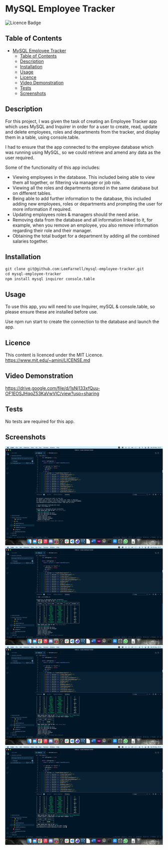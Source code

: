 # MySQL Employee Tracker

![Licence Badge](https://img.shields.io/badge/licence-MIT-green)

## Table of Contents

- [MySQL Employee Tracker](#mysql-employee-tracker)
  - [Table of Contents](#table-of-contents)
  - [Description](#description)
  - [Installation](#installation)
  - [Usage](#usage)
  - [Licence](#licence)
  - [Video Demonstration](#video-demonstration)
  - [Tests](#tests)
  - [Screenshots](#screenshots)

## Description

For this project, I was given the task of creating an Employee Tracker app which uses MySQL and Inquirer in order for a user to create, read, update and delete employees, roles and departments from the tracker, and display them in a table, using console.table.

I had to ensure that the app connected to the employee database which was running using MySQL, so we could retrieve and amend any data as the user required.

Some of the functionality of this app includes:

- Viewing employees in the database. This included being able to view them all together, or filtering via manager or job role.
- Viewing all the roles and departments stored in the same database but on different tables.
- Being able to add further information to the database, this included adding new employees, roles or departments and prompting the user for more information if required.
- Updating employees roles & managers should the need arise.
- Removing data from the database and all information linked to it, for example, when you remove an employee, you also remove information regarding their role and their manager.
- Obtaining the total budget for a department by adding all the combined salaries together.

## Installation

```
git clone git@github.com:LeeFarnell/mysql-employee-tracker.git
cd mysql-employee-tracker
npm install mysql inquirer console.table

```

## Usage

To use this app, you will need to use Inquirer, mySQL & console.table, so please ensure these are installed before use.

Use npm run start to create the connection to the database and launch the app.

## Licence

This content is licenced under the MIT Licence.
https://www.mit.edu/~amini/LICENSE.md

## Video Demonstration

https://drive.google.com/file/d/1sNj133xfQuu-OF1EOSJHqqZ53KaVwVlC/view?usp=sharing

## Tests

No tests are required for this app.

## Screenshots

![Screenshot1](images/mysql-employee-tracker-1.png)
![Screenshot2](images/mysql-employee-tracker-2.png)
![Screenshot3](images/mysql-employee-tracker-3.png)
![Screenshot4](images/mysql-employee-tracker-4.png)

